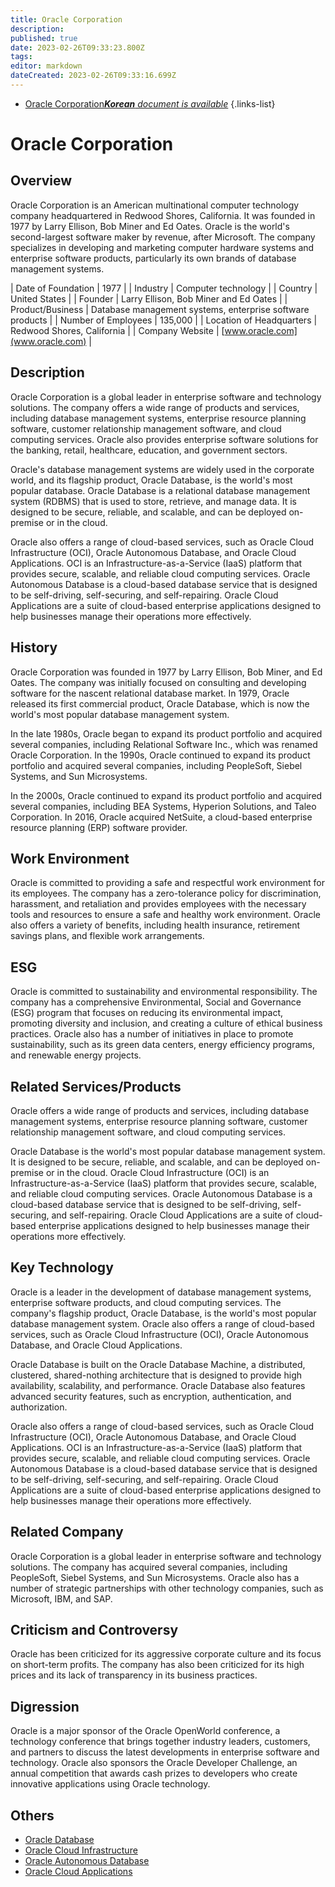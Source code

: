```yaml
---
title: Oracle Corporation
description: 
published: true
date: 2023-02-26T09:33:23.800Z
tags: 
editor: markdown
dateCreated: 2023-02-26T09:33:16.699Z
---
```


- [Oracle Corporation***Korean** document is available*](/ko/Knowledge-base/Dictionary/Company/oracle-corporation)
{.links-list}


# Oracle Corporation

## Overview
Oracle Corporation is an American multinational computer technology company headquartered in Redwood Shores, California. It was founded in 1977 by Larry Ellison, Bob Miner and Ed Oates. Oracle is the world's second-largest software maker by revenue, after Microsoft. The company specializes in developing and marketing computer hardware systems and enterprise software products, particularly its own brands of database management systems.

| Date of Foundation | 1977 |
| Industry | Computer technology |
| Country | United States |
| Founder | Larry Ellison, Bob Miner and Ed Oates |
| Product/Business | Database management systems, enterprise software products |
| Number of Employees | 135,000 |
| Location of Headquarters | Redwood Shores, California |
| Company Website | [www.oracle.com](www.oracle.com) |

## Description
Oracle Corporation is a global leader in enterprise software and technology solutions. The company offers a wide range of products and services, including database management systems, enterprise resource planning software, customer relationship management software, and cloud computing services. Oracle also provides enterprise software solutions for the banking, retail, healthcare, education, and government sectors. 

Oracle's database management systems are widely used in the corporate world, and its flagship product, Oracle Database, is the world's most popular database. Oracle Database is a relational database management system (RDBMS) that is used to store, retrieve, and manage data. It is designed to be secure, reliable, and scalable, and can be deployed on-premise or in the cloud. 

Oracle also offers a range of cloud-based services, such as Oracle Cloud Infrastructure (OCI), Oracle Autonomous Database, and Oracle Cloud Applications. OCI is an Infrastructure-as-a-Service (IaaS) platform that provides secure, scalable, and reliable cloud computing services. Oracle Autonomous Database is a cloud-based database service that is designed to be self-driving, self-securing, and self-repairing. Oracle Cloud Applications are a suite of cloud-based enterprise applications designed to help businesses manage their operations more effectively.

## History
Oracle Corporation was founded in 1977 by Larry Ellison, Bob Miner, and Ed Oates. The company was initially focused on consulting and developing software for the nascent relational database market. In 1979, Oracle released its first commercial product, Oracle Database, which is now the world's most popular database management system. 

In the late 1980s, Oracle began to expand its product portfolio and acquired several companies, including Relational Software Inc., which was renamed Oracle Corporation. In the 1990s, Oracle continued to expand its product portfolio and acquired several companies, including PeopleSoft, Siebel Systems, and Sun Microsystems. 

In the 2000s, Oracle continued to expand its product portfolio and acquired several companies, including BEA Systems, Hyperion Solutions, and Taleo Corporation. In 2016, Oracle acquired NetSuite, a cloud-based enterprise resource planning (ERP) software provider.

## Work Environment
Oracle is committed to providing a safe and respectful work environment for its employees. The company has a zero-tolerance policy for discrimination, harassment, and retaliation and provides employees with the necessary tools and resources to ensure a safe and healthy work environment. Oracle also offers a variety of benefits, including health insurance, retirement savings plans, and flexible work arrangements.

## ESG
Oracle is committed to sustainability and environmental responsibility. The company has a comprehensive Environmental, Social and Governance (ESG) program that focuses on reducing its environmental impact, promoting diversity and inclusion, and creating a culture of ethical business practices. Oracle also has a number of initiatives in place to promote sustainability, such as its green data centers, energy efficiency programs, and renewable energy projects.

## Related Services/Products
Oracle offers a wide range of products and services, including database management systems, enterprise resource planning software, customer relationship management software, and cloud computing services. 

Oracle Database is the world's most popular database management system. It is designed to be secure, reliable, and scalable, and can be deployed on-premise or in the cloud. Oracle Cloud Infrastructure (OCI) is an Infrastructure-as-a-Service (IaaS) platform that provides secure, scalable, and reliable cloud computing services. Oracle Autonomous Database is a cloud-based database service that is designed to be self-driving, self-securing, and self-repairing. Oracle Cloud Applications are a suite of cloud-based enterprise applications designed to help businesses manage their operations more effectively.

## Key Technology
Oracle is a leader in the development of database management systems, enterprise software products, and cloud computing services. The company's flagship product, Oracle Database, is the world's most popular database management system. Oracle also offers a range of cloud-based services, such as Oracle Cloud Infrastructure (OCI), Oracle Autonomous Database, and Oracle Cloud Applications. 

Oracle Database is built on the Oracle Database Machine, a distributed, clustered, shared-nothing architecture that is designed to provide high availability, scalability, and performance. Oracle Database also features advanced security features, such as encryption, authentication, and authorization. 

Oracle also offers a range of cloud-based services, such as Oracle Cloud Infrastructure (OCI), Oracle Autonomous Database, and Oracle Cloud Applications. OCI is an Infrastructure-as-a-Service (IaaS) platform that provides secure, scalable, and reliable cloud computing services. Oracle Autonomous Database is a cloud-based database service that is designed to be self-driving, self-securing, and self-repairing. Oracle Cloud Applications are a suite of cloud-based enterprise applications designed to help businesses manage their operations more effectively.

## Related Company
Oracle Corporation is a global leader in enterprise software and technology solutions. The company has acquired several companies, including PeopleSoft, Siebel Systems, and Sun Microsystems. Oracle also has a number of strategic partnerships with other technology companies, such as Microsoft, IBM, and SAP.

## Criticism and Controversy
Oracle has been criticized for its aggressive corporate culture and its focus on short-term profits. The company has also been criticized for its high prices and its lack of transparency in its business practices.

## Digression
Oracle is a major sponsor of the Oracle OpenWorld conference, a technology conference that brings together industry leaders, customers, and partners to discuss the latest developments in enterprise software and technology. Oracle also sponsors the Oracle Developer Challenge, an annual competition that awards cash prizes to developers who create innovative applications using Oracle technology.

## Others
- [Oracle Database](https://www.oracle.com/database/)
- [Oracle Cloud Infrastructure](https://www.oracle.com/cloud/infrastructure/)
- [Oracle Autonomous Database](https://www.oracle.com/database/autonomous-database.html)
- [Oracle Cloud Applications](https://www.oracle.com/applications/)